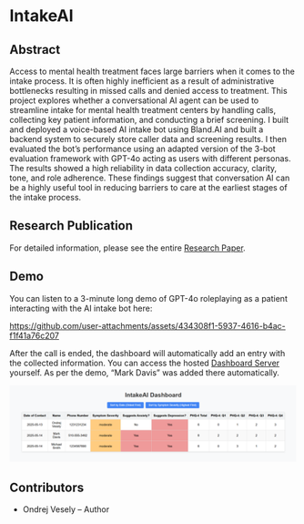 # IntakeAI
## Abstract
Access to mental health treatment faces large barriers when it comes to the 
intake process. It is often highly inefficient as a result of administrative 
bottlenecks resulting in missed calls and denied access to treatment. This 
project explores whether a conversational AI agent can be used to streamline 
intake for mental health treatment centers by handling calls, collecting key 
patient information, and conducting a brief screening. I built and deployed
a voice-based AI intake bot using Bland.AI and built a backend system to 
securely store caller data and screening results. I then evaluated the bot’s 
performance using an adapted version of the 3-bot evaluation framework with
GPT-4o acting as users with different personas. The results showed a high 
reliability in data collection accuracy, clarity, tone, and role adherence. 
These findings suggest that conversation AI can be a highly useful tool in 
reducing barriers to care at the earliest stages of the intake process.

## Research Publication
For detailed information, please see the entire [Research Paper](IntakeAI.pdf).

## Demo
You can listen to a 3-minute long demo of GPT-4o roleplaying as a patient
interacting with the AI intake bot here:

https://github.com/user-attachments/assets/434308f1-5937-4616-b4ac-f1f41a76c207

After the call is ended, the dashboard will automatically add an entry with
the collected information. You can access the hosted [Dashboard Server](https://intakeai-4izya2nwk-ovesely.vercel.app/) yourself. As per the demo, “Mark Davis” was added there
automatically.

![Dashboard Screenshot](dashboard.png)

## Contributors
- Ondrej Vesely – Author

